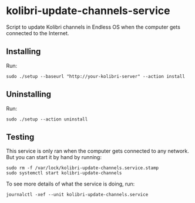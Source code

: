 # kolibri-update-channels-service

Script to update Kolibri channels in Endless OS when the computer gets connected to the Internet.

## Installing

Run:

```
sudo ./setup --baseurl "http://your-kolibri-server" --action install
```

## Uninstalling

Run:

```
sudo ./setup --action uninstall
```

## Testing

This service is only ran when the computer gets connected to any network. But you can start it by hand by running:

```
sudo rm -f /var/lock/kolibri-update-channels.service.stamp
sudo systemctl start kolibri-update-channels
```

To see more details of what the service is doing, run:

```
journalctl -xef --unit kolibri-update-channels.service
```
